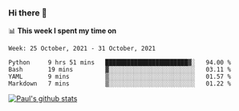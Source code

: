 ### Hi there 👋

📊 **This week I spent my time on**
<!--START_SECTION:waka-->
```text
Week: 25 October, 2021 - 31 October, 2021

Python     9 hrs 51 mins   ███████████████████████▓░   94.00 % 
Bash       19 mins         ▓░░░░░░░░░░░░░░░░░░░░░░░░   03.11 % 
YAML       9 mins          ▒░░░░░░░░░░░░░░░░░░░░░░░░   01.57 % 
Markdown   7 mins          ▒░░░░░░░░░░░░░░░░░░░░░░░░   01.22 % 
```
<!--END_SECTION:waka-->


[![Paul's github stats](https://github-readme-stats.vercel.app/api?username=mickeyouyou&theme=dracula&show_icons=true)](https://github.com/anuraghazra/github-readme-stats)
